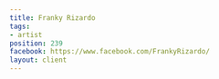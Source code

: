 ```yaml
---
title: Franky Rizardo
tags:
- artist
position: 239
facebook: https://www.facebook.com/FrankyRizardo/
layout: client
---
```


